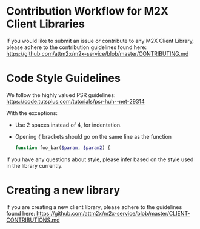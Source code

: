 # Contribution Workflow for M2X Client Libraries

If you would like to submit an issue or contribute to any M2X Client Library, please adhere to the contribution guidelines found here: https://github.com/attm2x/m2x-service/blob/master/CONTRIBUTING.md

# Code Style Guidelines

We follow the highly valued PSR guidelines: https://code.tutsplus.com/tutorials/psr-huh--net-29314

With the exceptions:

- Use 2 spaces instead of 4, for indentation.
- Opening `{` brackets should go on the same line as the function 


  ```php
  function foo_bar($param, $param2) {
  ```

If you have any questions about style, please infer based on the style used in the library currently.


# Creating a new library

If you are creating a new client library, please adhere to the guidelines found here: https://github.com/attm2x/m2x-service/blob/master/CLIENT-CONTRIBUTIONS.md
